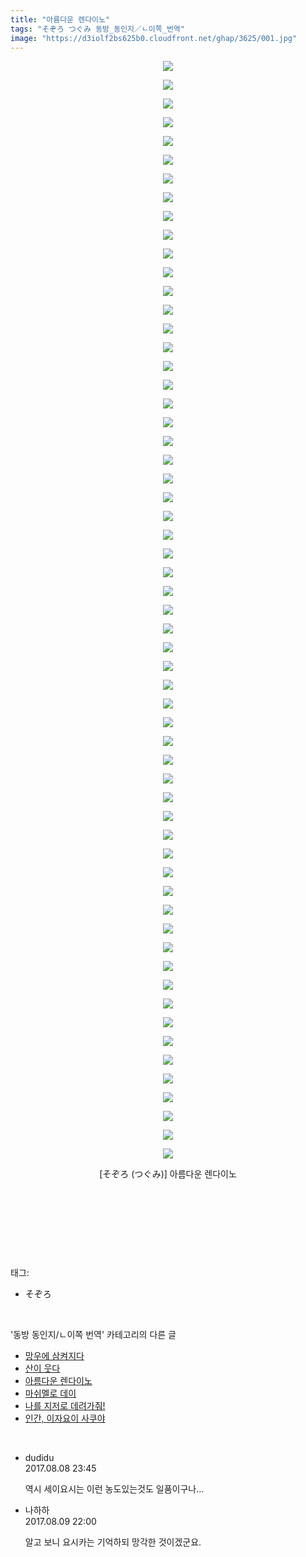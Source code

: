 ```yaml
---
title: "아름다운 렌다이노"
tags: "そぞろ つぐみ 동방_동인지／ㄴ이쪽_번역"
image: "https://d3iolf2bs625b0.cloudfront.net/ghap/3625/001.jpg"
---
```

<div class="article">
<p style="text-align: center; clear: none; float: none;"><img src="{{ site.imgserver3 }}/ghap/3625/001.jpg"/></p>
<p style="text-align: center; clear: none; float: none;"><img src="{{ site.imgserver3 }}/ghap/3625/002.jpg"/></p>
<p style="text-align: center; clear: none; float: none;"><img src="{{ site.imgserver3 }}/ghap/3625/003.jpg"/></p>
<p style="text-align: center; clear: none; float: none;"><img src="{{ site.imgserver3 }}/ghap/3625/004.jpg"/></p>
<p style="text-align: center; clear: none; float: none;"><img src="{{ site.imgserver3 }}/ghap/3625/005.jpg"/></p>
<p style="text-align: center; clear: none; float: none;"><img src="{{ site.imgserver3 }}/ghap/3625/006.jpg"/></p>
<p style="text-align: center; clear: none; float: none;"><img src="{{ site.imgserver3 }}/ghap/3625/007.jpg"/></p>
<p style="text-align: center; clear: none; float: none;"><img src="{{ site.imgserver3 }}/ghap/3625/008.jpg"/></p>
<p style="text-align: center; clear: none; float: none;"><img src="{{ site.imgserver3 }}/ghap/3625/009.jpg"/></p>
<p style="text-align: center; clear: none; float: none;"><img src="{{ site.imgserver3 }}/ghap/3625/010.jpg"/></p>
<p style="text-align: center; clear: none; float: none;"><img src="{{ site.imgserver3 }}/ghap/3625/011.jpg"/></p>
<p style="text-align: center; clear: none; float: none;"><img src="{{ site.imgserver3 }}/ghap/3625/012.jpg"/></p>
<p style="text-align: center; clear: none; float: none;"><img src="{{ site.imgserver3 }}/ghap/3625/013.jpg"/></p>
<p style="text-align: center; clear: none; float: none;"><img src="{{ site.imgserver3 }}/ghap/3625/014.jpg"/></p>
<p style="text-align: center; clear: none; float: none;"><img src="{{ site.imgserver3 }}/ghap/3625/015.jpg"/></p>
<p style="text-align: center; clear: none; float: none;"><img src="{{ site.imgserver3 }}/ghap/3625/016.jpg"/></p>
<p style="text-align: center; clear: none; float: none;"><img src="{{ site.imgserver3 }}/ghap/3625/017.jpg"/></p>
<p style="text-align: center; clear: none; float: none;"><img src="{{ site.imgserver3 }}/ghap/3625/018.jpg"/></p>
<p style="text-align: center; clear: none; float: none;"><img src="{{ site.imgserver3 }}/ghap/3625/019.jpg"/></p>
<p style="text-align: center; clear: none; float: none;"><img src="{{ site.imgserver3 }}/ghap/3625/020.jpg"/></p>
<p style="text-align: center; clear: none; float: none;"><img src="{{ site.imgserver3 }}/ghap/3625/021.jpg"/></p>
<p style="text-align: center; clear: none; float: none;"><img src="{{ site.imgserver3 }}/ghap/3625/022.jpg"/></p>
<p style="text-align: center; clear: none; float: none;"><img src="{{ site.imgserver3 }}/ghap/3625/023.jpg"/></p>
<p style="text-align: center; clear: none; float: none;"><img src="{{ site.imgserver3 }}/ghap/3625/024.jpg"/></p>
<p style="text-align: center; clear: none; float: none;"><img src="{{ site.imgserver3 }}/ghap/3625/025.jpg"/></p>
<p style="text-align: center; clear: none; float: none;"><img src="{{ site.imgserver3 }}/ghap/3625/026.jpg"/></p>
<p style="text-align: center; clear: none; float: none;"><img src="{{ site.imgserver3 }}/ghap/3625/027.jpg"/></p>
<p style="text-align: center; clear: none; float: none;"><img src="{{ site.imgserver3 }}/ghap/3625/028.jpg"/></p>
<p style="text-align: center; clear: none; float: none;"><img src="{{ site.imgserver3 }}/ghap/3625/029.jpg"/></p>
<p style="text-align: center; clear: none; float: none;"><img src="{{ site.imgserver3 }}/ghap/3625/030.jpg"/></p>
<p style="text-align: center; clear: none; float: none;"><img src="{{ site.imgserver3 }}/ghap/3625/031.jpg"/></p>
<p style="text-align: center; clear: none; float: none;"><img src="{{ site.imgserver3 }}/ghap/3625/032.jpg"/></p>
<p style="text-align: center; clear: none; float: none;"><img src="{{ site.imgserver3 }}/ghap/3625/033.jpg"/></p>
<p style="text-align: center; clear: none; float: none;"><img src="{{ site.imgserver3 }}/ghap/3625/034.jpg"/></p>
<p style="text-align: center; clear: none; float: none;"><img src="{{ site.imgserver3 }}/ghap/3625/035.jpg"/></p>
<p style="text-align: center; clear: none; float: none;"><img src="{{ site.imgserver3 }}/ghap/3625/036.jpg"/></p>
<p style="text-align: center; clear: none; float: none;"><img src="{{ site.imgserver3 }}/ghap/3625/037.jpg"/></p>
<p style="text-align: center; clear: none; float: none;"><img src="{{ site.imgserver3 }}/ghap/3625/038.jpg"/></p>
<p style="text-align: center; clear: none; float: none;"><img src="{{ site.imgserver3 }}/ghap/3625/039.jpg"/></p>
<p style="text-align: center; clear: none; float: none;"><img src="{{ site.imgserver3 }}/ghap/3625/040.jpg"/></p>
<p style="text-align: center; clear: none; float: none;"><img src="{{ site.imgserver3 }}/ghap/3625/041.jpg"/></p>
<p style="text-align: center; clear: none; float: none;"><img src="{{ site.imgserver3 }}/ghap/3625/042.jpg"/></p>
<p style="text-align: center; clear: none; float: none;"><img src="{{ site.imgserver3 }}/ghap/3625/043.jpg"/></p>
<p style="text-align: center; clear: none; float: none;"><img src="{{ site.imgserver3 }}/ghap/3625/044.jpg"/></p>
<p style="text-align: center; clear: none; float: none;"><img src="{{ site.imgserver3 }}/ghap/3625/045.jpg"/></p>
<p style="text-align: center; clear: none; float: none;"><img src="{{ site.imgserver3 }}/ghap/3625/046.jpg"/></p>
<p style="text-align: center; clear: none; float: none;"><img src="{{ site.imgserver3 }}/ghap/3625/047.jpg"/></p>
<p style="text-align: center; clear: none; float: none;"><img src="{{ site.imgserver3 }}/ghap/3625/048.jpg"/></p>
<p style="text-align: center; clear: none; float: none;"><img src="{{ site.imgserver3 }}/ghap/3625/049.jpg"/></p>
<p style="text-align: center; clear: none; float: none;"><img src="{{ site.imgserver3 }}/ghap/3625/050.jpg"/></p>
<p style="text-align: center; clear: none; float: none;"><img src="{{ site.imgserver3 }}/ghap/3625/051.jpg"/></p>
<p style="text-align: center; clear: none; float: none;"><img src="{{ site.imgserver3 }}/ghap/3625/052.jpg"/></p>
<p style="text-align: center; clear: none; float: none;"><img src="{{ site.imgserver3 }}/ghap/3625/053.jpg"/></p>
<p style="text-align: center; clear: none; float: none;"><img src="{{ site.imgserver3 }}/ghap/3625/054.jpg"/></p>
<p style="text-align: center; clear: none; float: none;"><img src="{{ site.imgserver3 }}/ghap/3625/055.jpg"/></p>
<p style="text-align: center; clear: none; float: none;"><img src="{{ site.imgserver3 }}/ghap/3625/056.jpg"/></p>
<p style="text-align: center; clear: none; float: none;"><img src="{{ site.imgserver3 }}/ghap/3625/057.jpg"/></p>
<p style="text-align: center; clear: none; float: none;"><img src="{{ site.imgserver3 }}/ghap/3625/058.jpg"/></p>
<p style="text-align: center; clear: none; float: none;"><img src="{{ site.imgserver3 }}/ghap/3625/059.jpg"/></p>
<p style="text-align: center; clear: none; float: none;">[そぞろ (つぐみ)] 아름다운 렌다이노</p>
<p style="text-align: center; clear: none; float: none;"><br/></p>
<p style="text-align: center; clear: none; float: none;"><br/></p>
<p><br/></p>
</div><br/>
<div class="tagTrail">
<p>태그: </p>
<ul>
<li>そぞろ</li>
</ul>
</div><br/>
<div class="another">
<p>'동방 동인지/ㄴ이쪽 번역' 카테고리의 다른 글</p>
<ul>
<li><a href="/ghap_3648">망우에 삼켜지다</a></li>
<li><a href="/ghap_3626">산이 웃다</a></li>
<li><a href="/ghap_3625">아름다운 렌다이노</a></li>
<li><a href="/ghap_3623">마쉬멜로 데이</a></li>
<li><a href="/ghap_3607">나를 지저로 데려가줘!</a></li>
<li><a href="/ghap_3605">인간, 이자요이 사쿠야</a></li>
</ul>
</div><br/>
<div class="cb_module cb_fluid">
<div class="cb_wrt cb_profile">
<div class="comment">
<ul>
<li class="cb_thumb_off" id="comment15054550">
<div class="cb_comment_area">
<div class="cb_info_area">
<div class="cb_section">
<span class="cb_nick_name">dudidu</span>
</div>
<div class="cb_section">
<span class="cb_date">2017.08.08 23:45 </span>
</div>
</div>
<div class="cb_dsc_comment">
<p class="cb_dsc">
											역시 세이요시는 이런 농도있는것도 일품이구나...
										</p>
</div>
</div></li>
<li class="cb_thumb_off" id="comment15055557">
<div class="cb_comment_area">
<div class="cb_info_area">
<div class="cb_section">
<span class="cb_nick_name">나하하</span>
</div>
<div class="cb_section">
<span class="cb_date">2017.08.09 22:00 </span>
</div>
</div>
<div class="cb_dsc_comment">
<p class="cb_dsc">
											알고 보니 요시카는 기억하되 망각한 것이겠군요.
										</p>
</div>
</div></li>
</ul>
</div>
</div><!-- commentList close -->
</div><br/>
